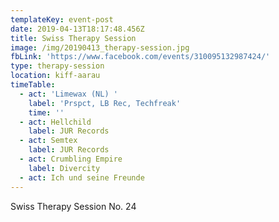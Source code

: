 ```yaml
---
templateKey: event-post
date: 2019-04-13T18:17:48.456Z
title: Swiss Therapy Session
image: /img/20190413_therapy-session.jpg
fbLink: 'https://www.facebook.com/events/310095132987424/'
type: therapy-session
location: kiff-aarau
timeTable:
  - act: 'Limewax (NL) '
    label: 'Prspct, LB Rec, Techfreak'
    time: ''
  - act: Hellchild
    label: JUR Records
  - act: Semtex
    label: JUR Records
  - act: Crumbling Empire
    label: Divercity
  - act: Ich und seine Freunde
---
```

Swiss Therapy Session No. 24
